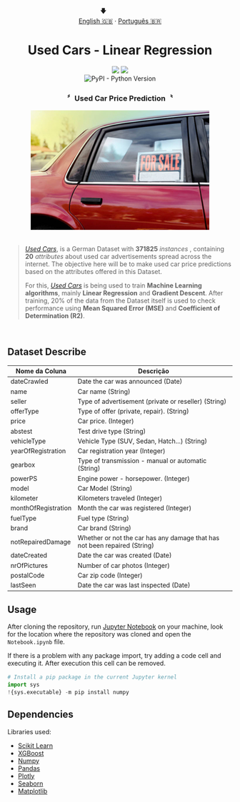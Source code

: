 <p align="center"></p>
<p align="center">
  <span>🡇&nbsp;&nbsp;&nbsp;&nbsp;&nbsp;&nbsp;&nbsp;&nbsp;&nbsp;&nbsp;&nbsp;&nbsp;&nbsp;&nbsp;&nbsp;&nbsp;&nbsp;&nbsp;&nbsp;</span>
  <br>
  <a href="#">English 🇬🇧</a>
  ·
  <a href="/docs/README_pt-BR.md">Português  🇧🇷</a>
</p>

# <div align="center"> Used Cars - Linear Regression </div>

<div style="display: inline_block" align="center">
  <img src="https://img.shields.io/github/last-commit/ving-developer/UsedCars-LinearRegression?style=flat&logo=github"/>
  <img src="https://img.shields.io/github/stars/ving-developer?logo=github&color=yellow"/>
</div>

<div style="display: inline_block" align="center">
<img alt="PyPI - Python Version" src="https://img.shields.io/pypi/pyversions/seaborn?logo=python&logoColor=ffdd54&labelColor=gray&color=%233670A0">
</div>

### <div align="center"> 〞Used Car Price Prediction〝</div>
<div align="center">
  <img width="400" src=".\assets\dataset-thumbnail.jpg" alt="Used Cars" href ="https://www.kaggle.com/datasets/thedevastator/uncovering-factors-that-affect-used-car-prices"/>
  <br>
  <br>
</div>

> *[Used Cars](https://www.kaggle.com/datasets/thedevastator/uncovering-factors-that-affect-used-car-prices)*, is a German Dataset with **371825** *instances* , containing **20** *attributes* about used car advertisements spread across the internet. The objective here will be to make used car price predictions based on the attributes offered in this Dataset.
>
> For this, *[Used Cars](https://www.kaggle.com/datasets/thedevastator/uncovering-factors-that-affect-used-car-prices)* is being used to train **Machine Learning algorithms**, mainly **Linear Regression** and **Gradient Descent**. After training, 20% of the data from the Dataset itself is used to check performance using **Mean Squared Error (MSE)** and **Coefficient of Determination (R2)**.

<br>

## Dataset Describe

| Nome da Coluna        | Descrição                                                               |
|-------------------|----------------------------------------------------------------------------|
| dateCrawled | Date the car was announced (Date) |
| name | Car name (String) |
| seller | Type of advertisement (private or reseller) (String) |
| offerType | Type of offer (private, repair). (String) |
| price | Car price. (Integer) |
| abstest | Test drive type (String) |
| vehicleType | Vehicle Type (SUV, Sedan, Hatch...) (String) |
| yearOfRegistration| Car registration year (Integer) |
| gearbox | Type of transmission - manual or automatic (String) |
| powerPS | Engine power - horsepower. (Integer) |
| model | Car Model (String) |
| kilometer | Kilometers traveled (Integer) |
| monthOfRegistration | Month the car was registered (Integer) |
| fuelType | Fuel type (String) |
| brand | Car brand (String) |
| notRepairedDamage | Whether or not the car has any damage that has not been repaired (String) |
| dateCreated | Date the car was created (Date) |
| nrOfPictures | Number of car photos (Integer) |
| postalCode | Car zip code (Integer) |
| lastSeen | Date the car was last inspected (Date) |

## Usage

After cloning the repository, run [Jupyter Notebook](https://jupyter.org/) on your machine, look for the location where the repository was cloned and open the `Notebook.ipynb` file.

If there is a problem with any package import, try adding a code cell and executing it. After execution this cell can be removed.

```python
# Install a pip package in the current Jupyter kernel
import sys
!{sys.executable} -m pip install numpy
  ```

  ## Dependencies
 
  Libraries used:
 * [Scikit Learn](https://scikit-learn.org/stable/supervised_learning.html#supervised-learning)
 * [XGBoost](https://xgboost.readthedocs.io/en/stable/)
 * [Numpy](https://numpy.org/doc/stable/user/absolute_beginners.html)
 * [Pandas](https://pandas.pydata.org/docs/getting_started/index.html#getting-started)
 * [Plotly](https://plotly.com/python-api-reference/)
 * [Seaborn](https://seaborn.pydata.org/api.html)
 * [Matplotlib](https://matplotlib.org/stable/index.html)
